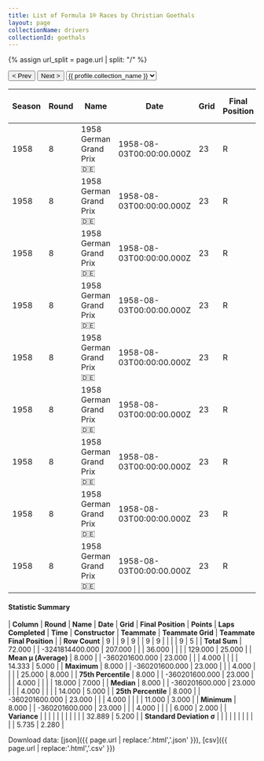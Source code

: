 ```yaml
---
title: List of Formula 1® Races by Christian Goethals
layout: page
collectionName: drivers
collectionId: goethals
---
```


{% assign url_split = page.url | split: "/" %}
<div id="collection-navigation">
<button onclick="selector.options[selector.selectedIndex-1].value && (window.location = selector.options[selector.selectedIndex-1].value);">&lt; Prev</button>
<button onclick="selector.options[selector.selectedIndex+1].value && (window.location = selector.options[selector.selectedIndex+1].value);">Next &gt;</button>
<select id="selector" onchange="this.options[this.selectedIndex].value && (window.location = this.options[this.selectedIndex].value);">
  {% for collectionId in site.data[page.collectionName].refs %}
    {% if collectionId == page.collectionId %}
      {% assign selected = "selected" %}
    {% else %}
      {% assign selected = "" %}
    {% endif %}
    {% assign profile = site.data[page.collectionName][collectionId].profile %}
    <option value="/f1/{{ page.collectionName }}/{{ collectionId }}/{{ url_split[4] }}" {{ selected }}>{{ profile.collection_name }}</option>
  {% endfor %}
</select>
</div>

| Season | Round | Name | Date | Grid | Final Position | Points | Laps Completed | Time | Constructor | Teammate | Teammate Grid | Teammate Final Position |
|--|--|--|--|--|--|--|--|--|--|--|--|--|
| 1958 | 8 | 1958 German Grand Prix 🇩🇪 | 1958-08-03T00:00:00.000Z | 23 | R | 0.0 | 4 |   | Cooper 🇬🇧 | [Roy Salvadori 🇬🇧](/f1/drivers/salvadori) | 6 | 2 |
| 1958 | 8 | 1958 German Grand Prix 🇩🇪 | 1958-08-03T00:00:00.000Z | 23 | R | 0.0 | 4 |   | Cooper 🇬🇧 | [Maurice Trintignant 🇫🇷](/f1/drivers/trintignant) | 7 | 3 |
| 1958 | 8 | 1958 German Grand Prix 🇩🇪 | 1958-08-03T00:00:00.000Z | 23 | R | 0.0 | 4 |   | Cooper 🇬🇧 | [Bruce McLaren 🇳🇿](/f1/drivers/mclaren) | 12 | 5 |
| 1958 | 8 | 1958 German Grand Prix 🇩🇪 | 1958-08-03T00:00:00.000Z | 23 | R | 0.0 | 4 |   | Cooper 🇬🇧 | [Ian Burgess 🇬🇧](/f1/drivers/burgess) | 11 | 7 |
| 1958 | 8 | 1958 German Grand Prix 🇩🇪 | 1958-08-03T00:00:00.000Z | 23 | R | 0.0 | 4 |   | Cooper 🇬🇧 | [Tony Marsh 🇬🇧](/f1/drivers/marsh) | 14 | 8 |
| 1958 | 8 | 1958 German Grand Prix 🇩🇪 | 1958-08-03T00:00:00.000Z | 23 | R | 0.0 | 4 |   | Cooper 🇬🇧 | [Wolfgang Seidel 🇩🇪](/f1/drivers/seidel) | 17 | R |
| 1958 | 8 | 1958 German Grand Prix 🇩🇪 | 1958-08-03T00:00:00.000Z | 23 | R | 0.0 | 4 |   | Cooper 🇬🇧 | [Dick Gibson 🇬🇧](/f1/drivers/gibson) | 18 | R |
| 1958 | 8 | 1958 German Grand Prix 🇩🇪 | 1958-08-03T00:00:00.000Z | 23 | R | 0.0 | 4 |   | Cooper 🇬🇧 | [Brian Naylor 🇬🇧](/f1/drivers/naylor) | 25 | R |
| 1958 | 8 | 1958 German Grand Prix 🇩🇪 | 1958-08-03T00:00:00.000Z | 23 | R | 0.0 | 4 |   | Cooper 🇬🇧 | [Jack Brabham 🇦🇺](/f1/drivers/jack_brabham) | 19 | R |

#### Statistic Summary

| **Column** | **Round** | **Name** | **Date** | **Grid** | **Final Position** | **Points** | **Laps Completed** | **Time** | **Constructor** | **Teammate** | **Teammate Grid** | **Teammate Final Position** |
| **Row Count** | 9 |  | 9 | 9 |  | 9 | 9 |  |  |  | 9 | 5 |
| **Total Sum** | 72.000 |  | -3241814400.000 | 207.000 |  |  | 36.000 |  |  |  | 129.000 | 25.000 |
| **Mean μ (Average)** | 8.000 |  | -360201600.000 | 23.000 |  |  | 4.000 |  |  |  | 14.333 | 5.000 |
| **Maximum** | 8.000 |  | -360201600.000 | 23.000 |  |  | 4.000 |  |  |  | 25.000 | 8.000 |
| **75th Percentile** | 8.000 |  | -360201600.000 | 23.000 |  |  | 4.000 |  |  |  | 18.000 | 7.000 |
| **Median** | 8.000 |  | -360201600.000 | 23.000 |  |  | 4.000 |  |  |  | 14.000 | 5.000 |
| **25th Percentile** | 8.000 |  | -360201600.000 | 23.000 |  |  | 4.000 |  |  |  | 11.000 | 3.000 |
| **Minimum** | 8.000 |  | -360201600.000 | 23.000 |  |  | 4.000 |  |  |  | 6.000 | 2.000 |
| **Variance** |  |  |  |  |  |  |  |  |  |  | 32.889 | 5.200 |
| **Standard Deviation σ** |  |  |  |  |  |  |  |  |  |  | 5.735 | 2.280 |

Download data: [json]({{ page.url | replace:'.html','.json' }}), [csv]({{ page.url | replace:'.html','.csv' }})
